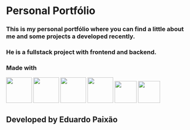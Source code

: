 

# Personal Portfólio

### This is my personal portfólio where you can find a little about me and some projects a developed recently.
### He is a fullstack project with frontend and backend.

### Made with
<img src="https://camo.githubusercontent.com/393e6dcf504f503ca2a41f56841910e63c35718d5e0e669551fb941f79182692/68747470733a2f2f63646e2e63646e6c6f676f2e636f6d2f6c6f676f732f742f39362f747970657363726970742e737667" width="70px">
<img src="https://camo.githubusercontent.com/27d0b117da00485c56d69aef0fa310a3f8a07abecc8aa15fa38c8b78526c60ac/68747470733a2f2f63646e2e6a7364656c6976722e6e65742f67682f64657669636f6e732f64657669636f6e2f69636f6e732f72656163742f72656163742d6f726967696e616c2e737667" width="70px">
<img src="https://cdnjs.cloudflare.com/ajax/libs/simple-icons/3.2.0/styled-components.svg" width="70px">
<img src="https://camo.githubusercontent.com/20ffa1c9a31e2c991c8b52b0cb7be938de51db4b7a9299658fef28efb0cc845a/68747470733a2f2f63646e2e6a7364656c6976722e6e65742f67682f64657669636f6e732f64657669636f6e2f69636f6e732f6a6176612f6a6176612d6f726967696e616c2e737667" width="70px">
<img src="https://camo.githubusercontent.com/d536b9cc0c533324368535ece721f5424f28eae3ec0e6f3847408948ecacfce6/68747470733a2f2f63646e2e6a7364656c6976722e6e65742f67682f64657669636f6e732f64657669636f6e2f69636f6e732f706f737467726573716c2f706f737467726573716c2d6f726967696e616c2e737667" width="60px">
<img src="https://img.icons8.com/color/1x/spring-logo.png" width="60px">


## Developed by Eduardo Paixão







